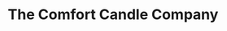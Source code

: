 ---
title: "The Comfort Candle Company"
url: /fredericksburg/the-comfort-candle-company/
shop: Kerzen
---